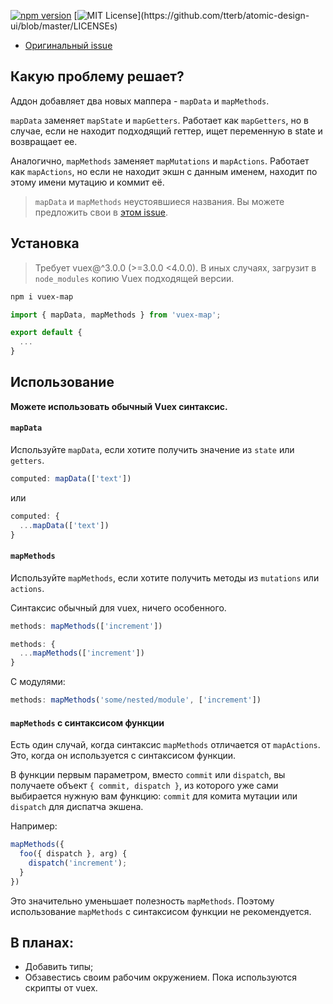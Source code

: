 [![npm version](https://badge.fury.io/js/vuex-map.svg)](https://badge.fury.io/js/vuex-map)
[![MIT License](https://img.shields.io/apm/l/atomic-design-ui.svg?)](https://github.com/tterb/atomic-design-ui/blob/master/LICENSEs)

- [Оригинальный issue](https://github.com/vuejs/vuex/issues/1762)

## Какую проблему решает?

Аддон добавляет два новых маппера - `mapData` и `mapMethods`.

`mapData` заменяет `mapState` и `mapGetters`. Работает как `mapGetters`, но в случае, если не находит подходящий геттер, ищет переменную в state и возвращает ее.

Аналогично, `mapMethods` заменяет `mapMutations` и `mapActions`. Работает как `mapActions`, но если не находит экшн с данным именем, находит по этому имени мутацию и коммит её.

> `mapData` и `mapMethods` неустоявшиеся названия. Вы можете предложить свои в [этом issue](https://github.com/evgeniyPP/vuex-map/issues/1).

## Установка

> Требует vuex@^3.0.0 (>=3.0.0 <4.0.0). В иных случаях, загрузит в `node_modules` копию Vuex подходящей версии.

```bash
npm i vuex-map
```

```javascript
import { mapData, mapMethods } from 'vuex-map';

export default {
  ...
}
```

## Использование

**Можете использовать обычный Vuex синтаксис.**

#### `mapData`

Используйте `mapData`, если хотите получить значение из `state` или `getters`.

```javascript
computed: mapData(['text'])
```

или

```javascript
computed: {
  ...mapData(['text'])
}
```

#### `mapMethods`

Используйте `mapMethods`, если хотите получить методы из `mutations` или `actions`.

Синтаксис обычный для vuex, ничего особенного.

```javascript
methods: mapMethods(['increment'])
```

```javascript
methods: {
  ...mapMethods(['increment'])
}
```

С модулями:

```javascript
methods: mapMethods('some/nested/module', ['increment'])
```

#### `mapMethods` с синтаксисом функции

Есть один случай, когда синтаксис `mapMethods` отличается от `mapActions`. Это, когда он используется с синтаксисом функции.

В функции первым параметром, вместо `commit` или `dispatch`, вы получаете объект `{ commit, dispatch }`, из которого уже сами выбирается нужную вам функцию: `commit` для комита мутации или `dispatch` для диспатча экшена.

Например:

```javascript
mapMethods({
  foo({ dispatch }, arg) {
    dispatch('increment');
  }
})
```

Это значительно уменьшает полезность `mapMethods`. Поэтому использование `mapMethods` с синтаксисом функции не рекомендуется.

## В планах:

- Добавить типы;
- Обзавестись своим рабочим окружением. Пока используются скрипты от vuex.